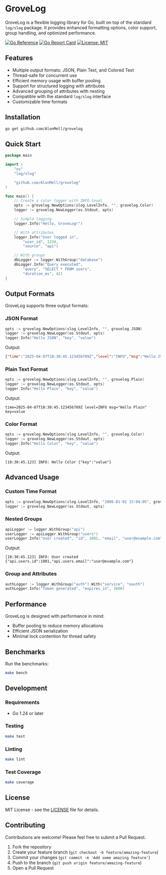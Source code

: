 # GroveLog

GroveLog is a flexible logging library for Go, built on top of the standard `log/slog` package. It provides enhanced formatting options, color support, group handling, and optimized performance.

[![Go Reference](https://pkg.go.dev/badge/github.com/AlonMell/grovelog.svg)](https://pkg.go.dev/github.com/AlonMell/grovelog)
[![Go Report Card](https://goreportcard.com/badge/github.com/AlonMell/grovelog)](https://goreportcard.com/report/github.com/AlonMell/grovelog)
[![License: MIT](https://img.shields.io/badge/License-MIT-yellow.svg)](https://opensource.org/licenses/MIT)

## Features

- Multiple output formats: JSON, Plain Text, and Colored Text
- Thread-safe for concurrent use
- Efficient memory usage with buffer pooling
- Support for structured logging with attributes
- Advanced grouping of attributes with nesting
- Compatible with the standard `log/slog` interface
- Customizable time formats

## Installation

```bash
go get github.com/AlonMell/grovelog
```

## Quick Start

```go
package main

import (
    "os"
    "log/slog"

    "github.com/AlonMell/grovelog"
)

func main() {
    // Create a color logger with INFO level
    opts := grovelog.NewOptions(slog.LevelInfo, "", grovelog.Color)
    logger := grovelog.NewLogger(os.Stdout, opts)

    // Simple logging
    logger.Info("Hello, GroveLog!")

    // With attributes
    logger.Info("User logged in",
        "user_id", 1234,
        "source", "api")

    // With groups
    dbLogger := logger.WithGroup("database")
    dbLogger.Info("Query executed",
        "query", "SELECT * FROM users",
        "duration_ms", 42)
}
```

## Output Formats

GroveLog supports three output formats:

### JSON Format

```go
opts := grovelog.NewOptions(slog.LevelInfo, "", grovelog.JSON)
logger := grovelog.NewLogger(os.Stdout, opts)
logger.Info("Hello JSON", "key", "value")
```

Output:
```json
{"time":"2025-04-07T10:30:45.123456789Z","level":"INFO","msg":"Hello JSON","key":"value"}
```

### Plain Text Format

```go
opts := grovelog.NewOptions(slog.LevelInfo, "", grovelog.Plain)
logger := grovelog.NewLogger(os.Stdout, opts)
logger.Info("Hello Plain", "key", "value")
```

Output:
```
time=2025-04-07T10:30:45.123456789Z level=INFO msg="Hello Plain" key=value
```

### Color Format

```go
opts := grovelog.NewOptions(slog.LevelInfo, "", grovelog.Color)
logger := grovelog.NewLogger(os.Stdout, opts)
logger.Info("Hello Color", "key", "value")
```

Output:
```
[10:30:45.123] INFO: Hello Color {"key":"value"}
```

## Advanced Usage

### Custom Time Format

```go
opts := grovelog.NewOptions(slog.LevelInfo, "2006-01-02 15:04:05", grovelog.Color)
logger := grovelog.NewLogger(os.Stdout, opts)
```

### Nested Groups

```go
apiLogger := logger.WithGroup("api")
userLogger := apiLogger.WithGroup("users")
userLogger.Info("User created", "id", 1001, "email", "user@example.com")
```

Output:
```
[10:30:45.123] INFO: User created {"api.users.id":1001,"api.users.email":"user@example.com"}
```

### Group and Attributes

```go
authLogger := logger.WithGroup("auth").With("service", "oauth")
authLogger.Info("Token generated", "expires_in", 3600)
```

## Performance

GroveLog is designed with performance in mind:

- Buffer pooling to reduce memory allocations
- Efficient JSON serialization
- Minimal lock contention for thread safety

## Benchmarks

Run the benchmarks:

```bash
make bench
```

## Development

### Requirements

- Go 1.24 or later

### Testing

```bash
make test
```

### Linting

```bash
make lint
```

### Test Coverage

```bash
make coverage
```

## License

MIT License - see the [LICENSE](LICENSE) file for details.

## Contributing

Contributions are welcome! Please feel free to submit a Pull Request.

1. Fork the repository
2. Create your feature branch (`git checkout -b feature/amazing-feature`)
3. Commit your changes (`git commit -m 'Add some amazing feature'`)
4. Push to the branch (`git push origin feature/amazing-feature`)
5. Open a Pull Request
